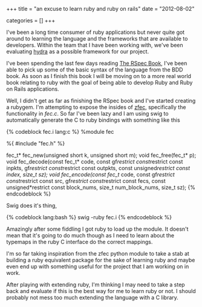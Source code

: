 +++
title = "an excuse to learn ruby and ruby on rails"
date = "2012-08-02"


categories = []
+++

I've been a long time consumer of ruby applications but never quite
got around to learning the language and the frameworks that are
available to developers. Within the team that I have been working
with, we've been evaluating [hydra](http://projecthydra.org) as a
possible framework for our project.

I've been spending the last few days reading
[The RSpec Book](http://pragprog.com/book/achbd/the-rspec-book), I've
been able to pick up some of the basic syntax of the language from the
BDD book. As soon as I finish this book I will be moving on to a more
real world book relating to ruby with the goal of being able to
develop Ruby and Ruby on Rails applications.

Well, I didn't get as far as finishing the RSpec book and I've started
creating a rubygem. I'm attempting to expose the insides of
[zfec](https://tahoe-lafs.org/trac/zfec/), specifically the
functionality in _fec.c_. So far I've been lazy and I am using swig to
automatically generate the C to ruby bindings with something like this

{% codeblock fec.i lang:c %}
%module fec

%{
#include "fec.h"
%}

fec_t* fec_new(unsigned short k, unsigned short m);
void fec_free(fec_t* p);
void fec_decode(const fec_t* code, const gf*restrict const*restrict const inpkts, gf*restrict const*restrict const outpkts, const unsigned*restrict const index, size_t sz);
void fec_encode(const fec_t* code, const gf*restrict const*restrict const src, gf*restrict const*restrict const fecs, const unsigned*restrict const block_nums, size_t num_block_nums, size_t sz);
{% endcodeblock %}

Swig does it's thing,

{% codeblock lang:bash %}
swig -ruby fec.i
{% endcodeblock %}

Amazingly after some fiddling I got ruby to load up the module. It
doesn't mean that it's going to do much though as I need to learn
about the typemaps in the ruby C interface do the correct mappings.

I'm so far taking inspiration from the zfec python module to take a
stab at building a ruby equivalent package for the sake of learning
ruby and maybe even end up with something useful for the project that
I am working on in work.

After playing with extending ruby, I'm thinking I may need to take a
step back and evaluate if this is the best way for me to learn ruby or
not. I should probably not mess too much extending the language with a
C library.
